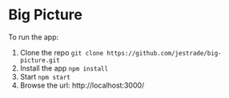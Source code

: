 # Big Picture
To run the app:
1. Clone the repo 
`git clone https://github.com/jestrade/big-picture.git`
2. Install the app
`npm install`
3. Start
`npm start`
4. Browse the url: http://localhost:3000/